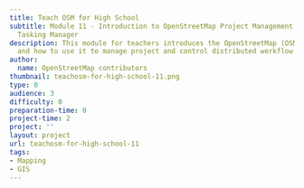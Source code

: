 ```yaml
---
title: Teach OSM for High School
subtitle: Module 11 - Introduction to OpenStreetMap Project Management with the OSM
  Tasking Manager
description: This module for teachers introduces the OpenStreetMap (OSM) tasking manager
  and how to use it to manage project and control distributed workflow.
author:
  name: OpenStreetMap contributors
thumbnail: teachosm-for-high-school-11.png
type: 0
audience: 3
difficulty: 0
preparation-time: 0
project-time: 2
project: ''
layout: project
url: teachosm-for-high-school-11
tags:
- Mapping
- GIS
---
```


